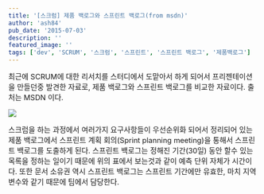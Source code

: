 ```yaml
---
title: '[스크럼] 제품 백로그와 스프린트 백로그(from msdn)'
author: 'ash84'
pub_date: '2015-07-03'
description: ''
featured_image: ''
tags: ['dev', 'SCRUM', '스크럼', '스프린트', '스프린트 백로그', '제품백로그']
---
```



<span style="font-size: 11pt; "></span><span style="font-size: 11pt; "></span><span style="font-size: 11pt; ">최근에 SCRUM에 대한 리서치를 스터디에서 도맡아서 하게 되어서 프리젠테이션을 만들던중 발견한 자료로</span><span style="font-size: 11pt; ">, 제품 백로그와 스프린트 백로그를 비교한 자료이다. </span><span style="font-size: 11pt; ">출처는 MSDN 이다. </span>

![](http://ash84.net/wp-content/uploads/1/cfile24.uf.164C043D4FD3F000242B07.png)

<span style="font-size: 11pt; ">스크럼을 하는 과정에서 여러가지 요구사항들이 우선순위화 되어서 정리되어 있는 제품 백로그에서 스프린트 계획 회의(Sprint planning meeting)을 통해서 스프린트 백로그를 도출하게 된다. 스프린트 백로그는 정해진 기간(30일) 동안 할수 있는 목록을 정하는 일이기 때문에 위의 표에서 보는것과 같이 예측 단위 자체가 시간이다. 또한 문서 소유권 역시 스프린트 백로그는 스프린트 기간에만 유효한, 마치 지역 변수와 같기 때문에 팀에서 담당한다. </span>

<span style="font-size: 11pt; ">  
</span>



